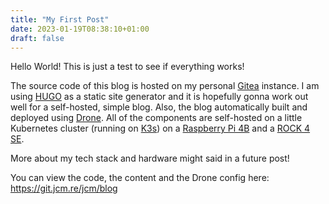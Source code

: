```yaml
---
title: "My First Post"
date: 2023-01-19T08:38:10+01:00
draft: false
---
```


Hello World!
This is just a test to see if everything works!

The source code of this blog is hosted on my personal [Gitea](https://gitea.io/) instance.
I am using [HUGO](https://gohugo.io/) as a static site generator and it is hopefully gonna work out well for a self-hosted, simple blog.
Also, the blog automatically built and deployed using [Drone](https://www.drone.io/).
All of the components are self-hosted on a little Kubernetes cluster (running on [K3s](https://k3s.io/)) on a [Raspberry Pi 4B](https://www.raspberrypi.com/products/raspberry-pi-4-model-b/) and a [ROCK 4 SE](https://rockpi.org/rockpi4).

More about my tech stack and hardware might said in a future post!

You can view the code, the content and the Drone config here: https://git.jcm.re/jcm/blog

